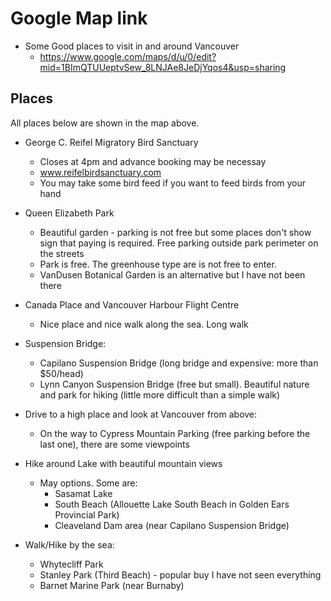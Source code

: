 
# Google Map link

- Some Good places to visit in and around Vancouver
    - https://www.google.com/maps/d/u/0/edit?mid=1BImQTUUeptvSew_8LNJAe8JeDjYqos4&usp=sharing



## Places

All places below are shown in the map above.

- George C. Reifel Migratory Bird Sanctuary
	- Closes at 4pm and advance booking may be necessay
	- www.reifelbirdsanctuary.com
	- You may take some bird feed if you want to feed birds from your hand

- Queen Elizabeth Park
	- Beautiful garden - parking is not free but some places don't show sign that paying is required. Free parking outside park perimeter on the streets
	- Park is free. The greenhouse type are is not free to enter.
	- VanDusen Botanical Garden is an alternative but I have not been there

- Canada Place and Vancouver Harbour Flight Centre
	- Nice place and nice walk along the sea. Long walk

- Suspension Bridge:
	- Capilano Suspension Bridge (long bridge and expensive: more than $50/head)
	- Lynn Canyon Suspension Bridge (free but small). Beautiful nature and park for hiking (little more difficult than a simple walk)


- Drive to a high place and look at Vancouver from above:
	- On the way to Cypress Mountain Parking (free parking before the last one), there are some viewpoints

- Hike around Lake with beautiful mountain views
	- May options. Some are: 
		- Sasamat Lake
		- South Beach (Allouette Lake South Beach in Golden Ears Provincial Park)
		- Cleaveland Dam area (near Capilano Suspension Bridge)
	
- Walk/Hike by the sea:
	- Whytecliff Park
	- Stanley Park (Third Beach) - popular buy I have not seen everything
	- Barnet Marine Park (near Burnaby)
